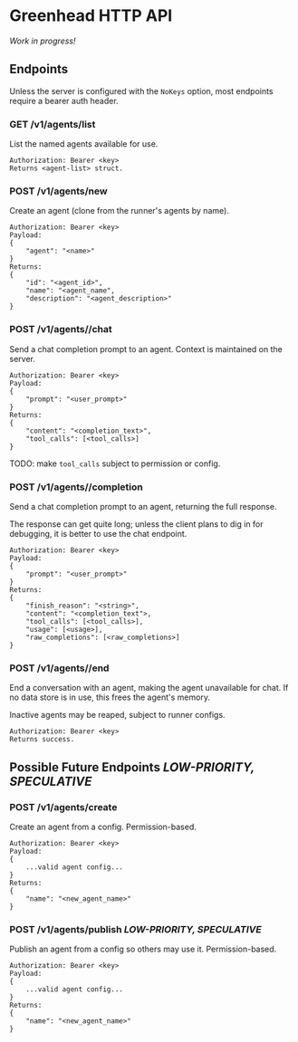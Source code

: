 # Greenhead HTTP API

_Work in progress!_

## Endpoints

Unless the server is configured with the `NoKeys` option, most endpoints
require a bearer auth header.

### GET /v1/agents/list

List the named agents available for use.

	Authorization: Bearer <key>
	Returns <agent-list> struct.

### POST /v1/agents/new

Create an agent (clone from the runner's agents by name).

	Authorization: Bearer <key>
	Payload:
	{
		"agent": "<name>"
	}
	Returns:
	{
		"id": "<agent_id>",
		"name": "<agent_name",
		"description": "<agent_description>"
	}

### POST /v1/agents/<id>/chat

Send a chat completion prompt to an agent.
Context is maintained on the server.

	Authorization: Bearer <key>
	Payload:
	{
		"prompt": "<user_prompt>"
	}
	Returns:
	{
		"content": "<completion_text>",
		"tool_calls": [<tool_calls>]
	}

TODO: make `tool_calls` subject to permission or config.

### POST /v1/agents/<id>/completion

Send a chat completion prompt to an agent, returning the full response.

The response can get quite long; unless the client plans to dig in for
debugging, it is better to use the chat endpoint.

	Authorization: Bearer <key>
	Payload:
	{
		"prompt": "<user_prompt>"
	}
	Returns:
	{
		"finish_reason": "<string>",
		"content": "<completion_text">,
		"tool_calls": [<tool_calls>],
		"usage": [<usage>],
		"raw_completions": [<raw_completions>]
	}

### POST /v1/agents/<ulid>/end

End a conversation with an agent, making the agent unavailable for chat.
If no data store is in use, this frees the agent's memory.

Inactive agents may be reaped, subject to runner configs.

	Authorization: Bearer <key>
	Returns success.

## Possible Future Endpoints *LOW-PRIORITY, SPECULATIVE*

### POST /v1/agents/create

Create an agent from a config. Permission-based.

	Authorization: Bearer <key>
	Payload:
	{
		...valid agent config...
	}
	Returns:
	{
		"name": "<new_agent_name>"
	}

### POST /v1/agents/publish *LOW-PRIORITY, SPECULATIVE*

Publish an agent from a config so others may use it. Permission-based.

	Authorization: Bearer <key>
	Payload:
	{
		...valid agent config...
	}
	Returns:
	{
		"name": "<new_agent_name>"
	}
